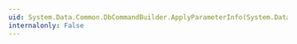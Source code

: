 ```yaml
---
uid: System.Data.Common.DbCommandBuilder.ApplyParameterInfo(System.Data.Common.DbParameter,System.Data.DataRow,System.Data.StatementType,System.Boolean)
internalonly: False
---
```

